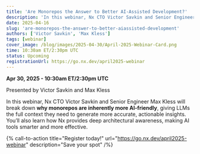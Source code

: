 ```yaml
---
title: 'Are Monorepos the Answer to Better AI-Assisted Development?'
description: 'In this webinar, Nx CTO Victor Savkin and Senior Engineer Max Kless will break down **why monorepos are inherently more AI-friendly**, giving LLMs the full context they need to generate more accurate, actionable insights. You’ll also learn how Nx provides deep architectural awareness, making AI tools smarter and more effective.'
date: 2025-04-16
slug: 'are-monorepos-the-answer-to-better-aiassisted-development'
authors: ['Victor Savkin', 'Max Kless']
tags: [webinar]
cover_image: /blog/images/2025-04-30/April-2025-Webinar-Card.png
time: 10:30am ET/2:30pm UTC
status: Upcoming
registrationUrl: https://go.nx.dev/april2025-webinar
---
```


**Apr 30, 2025 - 10:30am ET/2:30pm UTC**

Presented by Victor Savkin and Max Kless

In this webinar, Nx CTO Victor Savkin and Senior Engineer Max Kless will break down **why monorepos are inherently more AI-friendly**, giving LLMs the full context they need to generate more accurate, actionable insights. You’ll also learn how Nx provides deep architectural awareness, making AI tools smarter and more effective.

{% call-to-action title="Register today!" url="https://go.nx.dev/april2025-webinar" description="Save your spot" /%}
